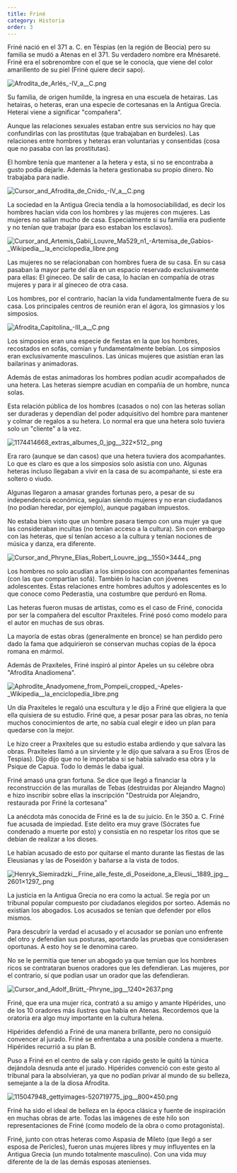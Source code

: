 ```yaml
---
title: Friné
category: Historia
order: 3
---
```


Friné nació en el 371 a. C. en Téspias (en la región de Beocia) pero su familia se mudó a Atenas en el 371. Su verdadero nombre era Mnésareté. Friné era el sobrenombre con el que se le conocía, que viene del color amarillento de su piel (Friné quiere decir sapo).

![Afrodita_de_Arlés_-_IV_a__C_.png](Frine%CC%81%205b1abb4e106b41c3923c5ef6fa471395/Afrodita_de_Arles_-_IV_a__C_.png)

Su familia, de origen humilde, la ingresa en una escuela de hetairas. Las hetairas, o heteras, eran una especie de cortesanas en la Antigua Grecia. Heterai viene a significar "compañera". 

Aunque las relaciones sexuales estaban entre sus servicios no hay que confundirlas con las prostitutas (que trabajaban en burdeles). Las relaciones entre hombres y heteras eran voluntarias y consentidas (cosa que no pasaba con las prostitutas).

El hombre tenía que mantener a la hetera y esta, si no se encontraba a gusto podía dejarle. Además la hetera gestionaba su propio dinero. No trabajaba para nadie.

![Cursor_and_Afrodita_de_Cnido_-_IV_a__C_.png](Frine%CC%81%205b1abb4e106b41c3923c5ef6fa471395/Cursor_and_Afrodita_de_Cnido_-_IV_a__C_.png)

La sociedad en la Antigua Grecia tendía a la homosociabilidad, es decir los hombres hacían vida con los hombres y las mujeres con mujeres. Las mujeres no salían mucho de casa. Especialmente si su familia era pudiente y no tenían que trabajar (para eso estaban los esclavos).

![Cursor_and_Artemis_Gabii_Louvre_Ma529_n1_-_Artemisa_de_Gabios_-_Wikipedia__la_enciclopedia_libre.png](Frine%CC%81%205b1abb4e106b41c3923c5ef6fa471395/Cursor_and_Artemis_Gabii_Louvre_Ma529_n1_-_Artemisa_de_Gabios_-_Wikipedia__la_enciclopedia_libre.png)

Las mujeres no se relacionaban con hombres fuera de su casa. En su casa pasaban la mayor parte del día en un espacio reservado exclusivamente para ellas: El gineceo. De salir de casa, lo hacían en compañía de otras mujeres y para ir al gineceo de otra casa.

Los hombres, por el contrario, hacían la vida fundamentalmente fuera de su casa. Los principales centros de reunión eran el ágora, los gimnasios y los simposios.

![Afrodita_Capitolina_-_III_a__C_.png](Frine%CC%81%205b1abb4e106b41c3923c5ef6fa471395/Afrodita_Capitolina_-_III_a__C_.png)

Los simposios eran una especie de fiestas en la que los hombres, recostados en sofás, comían y fundamentalmente bebían. Los simposios eran exclusivamente masculinos. Las únicas mujeres que asistían eran las bailarinas y animadoras.

Además de estas animadoras los hombres podían acudir acompañados de una hetera. Las heteras siempre acudían en compañía de un hombre, nunca solas.

Esta relación pública de los hombres (casados o no) con las heteras solían ser duraderas y dependían del poder adquisitivo del hombre para mantener y colmar de regalos a su hetera. Lo normal era que una hetera solo tuviera solo un "cliente" a la vez. 

![1174414668_extras_albumes_0_jpg__322×512_.png](Frine%CC%81%205b1abb4e106b41c3923c5ef6fa471395/1174414668_extras_albumes_0_jpg__322512_.png)

Era raro (aunque se dan casos) que una hetera tuviera dos acompañantes. Lo que es claro es que a los simposios solo asistía con uno. Algunas heteras incluso llegaban a vivir en la casa de su acompañante, si este era soltero o viudo.

Algunas llegaron a amasar grandes fortunas pero, a pesar de su independencia económica, seguían siendo mujeres y no eran ciudadanos (no podían heredar, por ejemplo), aunque pagaban impuestos.

No estaba bien visto que un hombre pasara tiempo con una mujer ya que las consideraban incultas (no tenían acceso a la cultura). Sin con embargo con las heteras, que sí tenían acceso a la cultura y tenían nociones de música y danza, era diferente.

![Cursor_and_Phryne_Elias_Robert_Louvre_jpg__1550×3444_.png](Frine%CC%81%205b1abb4e106b41c3923c5ef6fa471395/Cursor_and_Phryne_Elias_Robert_Louvre_jpg__15503444_.png)

Los hombres no solo acudían a los simposios con acompañantes femeninas (con las que compartían sofá). También lo hacían con jóvenes adolescentes. Estas relaciones entre hombres adultos y adolescentes es lo que conoce como Pederastia, una costumbre que perduró en Roma.

Las heteras fueron musas de artistas, como es el caso de Friné, conocida por ser la compañera del escultor Praxíteles. Friné posó como modelo para el autor en muchas de sus obras. 

La mayoría de estas obras (generalmente en bronce) se han perdido pero dado la fama que adquirieron se conservan muchas copias de la época romana en mármol.

Además de Praxíteles, Friné inspiró al pintor Apeles un su célebre obra "Afrodita Anadiomena".

![Aphrodite_Anadyomene_from_Pompeii_cropped_-_Apeles_-_Wikipedia__la_enciclopedia_libre.png](Frine%CC%81%205b1abb4e106b41c3923c5ef6fa471395/Aphrodite_Anadyomene_from_Pompeii_cropped_-_Apeles_-_Wikipedia__la_enciclopedia_libre.png)

Un día Praxíteles le regaló una escultura y le dijo a Friné que eligiera la que ella quisiera de su estudio. Friné que, a pesar posar para las obras, no tenía muchos conocimientos de arte, no sabía cual elegir e ideo un plan para quedarse con la mejor.

Le hizo creer a Praxíteles que su estudio estaba ardiendo y que salvara las obras. Praxíteles llamó a un sirviente y le dijo que salvara a su Eros (Eros de Tespias). Dijo dijo que no le importaba si se había salvado esa obra y la Psique de Capua. Todo lo demás le daba igual.

Friné amasó una gran fortuna. Se dice que llegó a financiar la reconstrucción de las murallas de Tebas (destruidas por Alejandro Magno) e hizo inscribir sobre ellas la inscripción "Destruida por Alejandro, restaurada por Friné la cortesana"

La anécdota más conocida de Friné es la de su juicio. En le 350 a. C. Friné fue acusada de impiedad. Este delito era muy grave (Sócrates fue condenado a muerte por esto) y consistía en no respetar los ritos que se debían de realizar a los dioses.

Le habían acusado de esto por quitarse el manto durante las fiestas de las Eleusianas y las de Poseidón y bañarse a la vista de todos.

![Henryk_Siemiradzki__Frine_alle_feste_di_Poseidone_a_Eleusi__1889_jpg__2601×1297_.png](Frine%CC%81%205b1abb4e106b41c3923c5ef6fa471395/Henryk_Siemiradzki__Frine_alle_feste_di_Poseidone_a_Eleusi__1889_jpg__26011297_.png)

La justicia en la Antigua Grecia no era como la actual. Se regía por un tribunal popular compuesto por ciudadanos elegidos por sorteo. Además no existían los abogados. Los acusados se tenían que defender por ellos mismos.

Para descubrir la verdad el acusado y el acusador se ponían uno enfrente del otro y defendían sus posturas, aportando las pruebas que considerasen oportunas. A esto hoy se le denomina careo.

No se le permitía que tener un abogado ya que temían que los hombres ricos se contrataran buenos oradores que les defendieran. Las mujeres, por el contrario, sí que podían usar un orador que las defendieran.

![Cursor_and_Adolf_Brütt_-_Phryne_jpg__1240×2637_.png](Frine%CC%81%205b1abb4e106b41c3923c5ef6fa471395/Cursor_and_Adolf_Brutt_-_Phryne_jpg__12402637_.png)

Friné, que era una mujer rica, contrató a su amigo y amante Hipérides, uno de los 10 oradores más ilustres que había en Atenas. Recordemos que la oratoria era algo muy importante en la cultura helena.

Hipérides defendió a Friné de una manera brillante, pero no consiguió convencer al jurado. Friné se enfrentaba a una posible condena a muerte. Hipérides recurrió a su plan B.

Puso a Friné en el centro de sala y con rápido gesto le quitó la túnica dejándola desnuda ante el jurado. Hipérides convenció con este gesto al tribunal para la absolvieran, ya que no podían privar al mundo de su belleza, semejante a la de la diosa Afrodita.

![_115047948_gettyimages-520719775_jpg__800×450_.png](Frine%CC%81%205b1abb4e106b41c3923c5ef6fa471395/_115047948_gettyimages-520719775_jpg__800450_.png)

Friné ha sido el ideal de belleza en la época clásica y fuente de inspiración en muchas obras de arte. Todas las imágenes de este hilo son representaciones de Friné (como modelo de la obra o como protagonista).

Friné, junto con otras heteras como Aspasia de Mileto (que llegó a ser esposa de Pericles), fueron unas mujeres libres y muy influyentes en la Antigua Grecia (un mundo totalmente masculino). Con una vida muy diferente de la de las demás esposas atenienses.